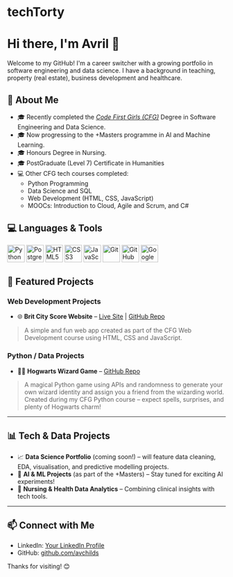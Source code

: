 # techTorty

# Hi there, I'm Avril 👋

Welcome to my GitHub! I'm a career switcher with a growing portfolio in software engineering and data science. I have a background in teaching, property (real estate), business development and healthcare.

## 🧠 About Me

- 🎓 Recently completed the _[Code First Girls (CFG)](https://codefirstgirls.com/)_ Degree in Software Engineering and Data Science.
- 🎓 Now progressing to the +Masters programme in AI and Machine Learning.
- 🎓 Honours Degree in Nursing.
- 🎓 PostGraduate (Level 7) Certificate in Humanities 
- 💻 Other CFG tech courses completed:
  - Python Programming
  - Data Science and SQL
  - Web Development (HTML, CSS, JavaScript)
  - MOOCs: Introduction to Cloud, Agile and Scrum, and C#
 
## 💻 Languages & Tools

<p align="left">
  <img src="https://cdn.jsdelivr.net/gh/devicons/devicon/icons/python/python-original.svg" alt="Python" width="40" height="40"/>
  <img src="https://cdn.jsdelivr.net/gh/devicons/devicon/icons/postgresql/postgresql-original.svg" alt="PostgreSQL" width="40" height="40"/>
  <img src="https://cdn.jsdelivr.net/gh/devicons/devicon/icons/html5/html5-original.svg" alt="HTML5" width="40" height="40"/>
  <img src="https://cdn.jsdelivr.net/gh/devicons/devicon/icons/css3/css3-original.svg" alt="CSS3" width="40" height="40"/>
  <img src="https://cdn.jsdelivr.net/gh/devicons/devicon/icons/javascript/javascript-original.svg" alt="JavaScript" width="40" height="40"/>
  <img src="https://cdn.jsdelivr.net/gh/devicons/devicon/icons/git/git-original.svg" alt="Git" width="40" height="40"/>
  <img src="https://cdn.jsdelivr.net/gh/devicons/devicon/icons/github/github-original.svg" alt="GitHub" width="40" height="40"/>
  <img src="https://cdn.jsdelivr.net/gh/devicons/devicon/icons/googlecloud/googlecloud-original.svg" alt="Google Cloud" width="40" height="40"/>
</p>

## 🌟 Featured Projects

### Web Development Projects

- 🌐 **Brit City Score Website** – [Live Site](https://avchilds.github.io/BritCityScoreWebsite/) | [GitHub Repo](https://github.com/avchilds/BritCityScoreWebsite)

> A simple and fun web app created as part of the CFG Web Development course using HTML, CSS and JavaScript.

### Python / Data Projects

- 🧙‍♂️ **Hogwarts Wizard Game** – [GitHub Repo](https://github.com/avchilds/hogwarts-game)  
> A magical Python game using APIs and randomness to generate your own wizard identity and assign you a friend from the wizarding world. Created during my CFG Python course – expect spells, surprises, and plenty of Hogwarts charm!

---

## 📊 Tech & Data Projects

- 📈 **Data Science Portfolio** (coming soon!) – will feature data cleaning, EDA, visualisation, and predictive modelling projects.
- 🤖 **AI & ML Projects** (as part of the +Masters) – Stay tuned for exciting AI experiments!
- 🧠 **Nursing & Health Data Analytics** – Combining clinical insights with tech tools.

---

## 📫 Connect with Me

- LinkedIn: [Your LinkedIn Profile](https://www.linkedin.com/in/avrilchilds/)
- GitHub: [github.com/avchilds](https://github.com/avchilds)

Thanks for visiting! 😊
